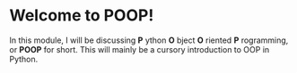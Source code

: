 # Welcome to POOP!

In this module, I will be discussing __P__ ython __O__ bject __O__ riented __P__ rogramming, or __POOP__ for short. This will mainly be a cursory introduction to OOP in Python. 
